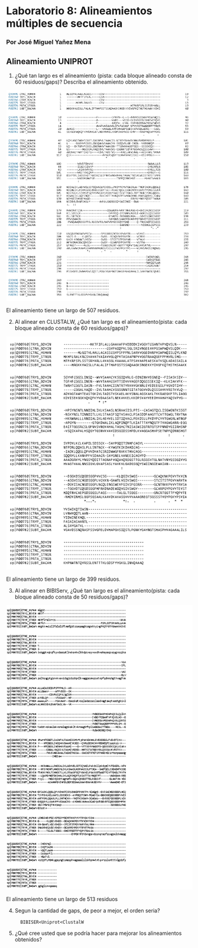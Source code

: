 # Laboratorio 8: Alineamientos múltiples de secuencia

### Por José Miguel Yañez Mena

## Alineamiento UNIPROT

1. ¿Qué tan largo es el alineamiento (pista: cada bloque alineado consta de 60 residuos/gaps)?
Describa el alineamiento obtenido.

![imagen alieneamiento](https://github.com/Peepcross/GR8-LAB-M8/blob/master/alinean2.png)

El alineamiento tiene un largo de 507 residuos. 

2. Al alinear en CLUSTALW, ¿Qué tan largo es el alineamiento(pista: cada bloque alineado consta de 60 residuos/gaps)?

![imagen clustalw](https://github.com/Peepcross/GR8-LAB-M8/blob/master/clustalienean.png)

El alineamiento tiene un largo de 399 residuos.

3. Al alinear en BIBIServ, ¿Qué tan largo es el alineamiento(pista: cada bloque alineado consta de 50 residuos/gaps)?

![imagen bibiserv](https://github.com/Peepcross/GR8-LAB-M8/blob/master/bibisertv.png)

El alineamiento tiene un largo de 513 residuos 

4. Segun la cantidad de gaps, de peor a mejor, el orden seria?

         BIBISER<Uniprot<ClustalW

5. ¿Qué cree usted que se podría hacer para mejorar los alineamientos obtenidos?





